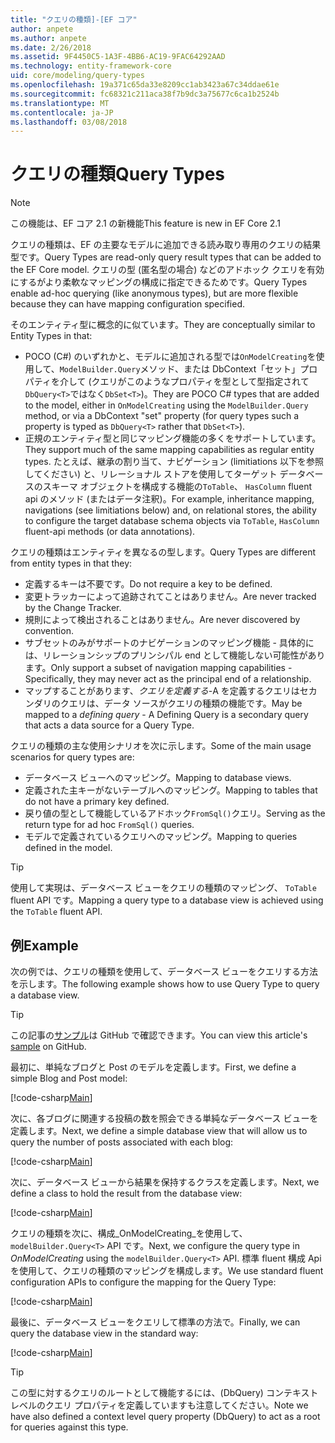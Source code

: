 ```yaml
---
title: "クエリの種類]-[EF コア"
author: anpete
ms.author: anpete
ms.date: 2/26/2018
ms.assetid: 9F4450C5-1A3F-4BB6-AC19-9FAC64292AAD
ms.technology: entity-framework-core
uid: core/modeling/query-types
ms.openlocfilehash: 19a371c65da33e8209cc1ab3423a67c34ddae61e
ms.sourcegitcommit: fc68321c211aca38f7b9dc3a75677c6ca1b2524b
ms.translationtype: MT
ms.contentlocale: ja-JP
ms.lasthandoff: 03/08/2018
---
```

# <a name="query-types"></a><span data-ttu-id="e6d46-102">クエリの種類</span><span class="sxs-lookup"><span data-stu-id="e6d46-102">Query Types</span></span>
> [!NOTE]
> <span data-ttu-id="e6d46-103">この機能は、EF コア 2.1 の新機能</span><span class="sxs-lookup"><span data-stu-id="e6d46-103">This feature is new in EF Core 2.1</span></span>

<span data-ttu-id="e6d46-104">クエリの種類は、EF の主要なモデルに追加できる読み取り専用のクエリの結果型です。</span><span class="sxs-lookup"><span data-stu-id="e6d46-104">Query Types are read-only query result types that can be added to the EF Core model.</span></span> <span data-ttu-id="e6d46-105">クエリの型 (匿名型の場合) などのアドホック クエリを有効にするがより柔軟なマッピングの構成に指定できるためです。</span><span class="sxs-lookup"><span data-stu-id="e6d46-105">Query Types enable ad-hoc querying (like anonymous types), but are more flexible because they can have mapping configuration specified.</span></span>

<span data-ttu-id="e6d46-106">そのエンティティ型に概念的に似ています。</span><span class="sxs-lookup"><span data-stu-id="e6d46-106">They are conceptually similar to Entity Types in that:</span></span>

- <span data-ttu-id="e6d46-107">POCO (C#) のいずれかと、モデルに追加される型では```OnModelCreating```を使用して、```ModelBuilder.Query```メソッド、または DbContext「セット」プロパティを介して (クエリがこのようなプロパティを型として型指定されて```DbQuery<T>```ではなく```DbSet<T>```)。</span><span class="sxs-lookup"><span data-stu-id="e6d46-107">They are POCO C# types that are added to the model, either in ```OnModelCreating``` using the ```ModelBuilder.Query``` method, or via a DbContext "set" property (for query types such a property is typed as ```DbQuery<T>``` rather that ```DbSet<T>```).</span></span>
- <span data-ttu-id="e6d46-108">正規のエンティティ型と同じマッピング機能の多くをサポートしています。</span><span class="sxs-lookup"><span data-stu-id="e6d46-108">They support much of the same mapping capabilities as regular entity types.</span></span> <span data-ttu-id="e6d46-109">たとえば、継承の割り当て、ナビゲーション (limitiations 以下を参照してください) と、リレーショナル ストアを使用してターゲット データベースのスキーマ オブジェクトを構成する機能の```ToTable```、 ```HasColumn``` fluent api のメソッド (またはデータ注釈)。</span><span class="sxs-lookup"><span data-stu-id="e6d46-109">For example, inheritance mapping, navigations (see limitiations below) and, on relational stores, the ability to configure the target database schema objects via ```ToTable```, ```HasColumn``` fluent-api methods (or data annotations).</span></span>

<span data-ttu-id="e6d46-110">クエリの種類はエンティティを異なるの型します。</span><span class="sxs-lookup"><span data-stu-id="e6d46-110">Query Types are different from entity types in that they:</span></span>

- <span data-ttu-id="e6d46-111">定義するキーは不要です。</span><span class="sxs-lookup"><span data-stu-id="e6d46-111">Do not require a key to be defined.</span></span>
- <span data-ttu-id="e6d46-112">変更トラッカーによって追跡されてことはありません。</span><span class="sxs-lookup"><span data-stu-id="e6d46-112">Are never tracked by the Change Tracker.</span></span>
- <span data-ttu-id="e6d46-113">規則によって検出されることはありません。</span><span class="sxs-lookup"><span data-stu-id="e6d46-113">Are never discovered by convention.</span></span>
- <span data-ttu-id="e6d46-114">サブセットのみがサポートのナビゲーションのマッピング機能 - 具体的には、リレーションシップのプリンシパル end として機能しない可能性があります。</span><span class="sxs-lookup"><span data-stu-id="e6d46-114">Only support a subset of navigation mapping capabilities - Specifically, they may never act as the principal end of a relationship.</span></span>
- <span data-ttu-id="e6d46-115">マップすることがあります、_クエリを定義する_-A を定義するクエリはセカンダリのクエリは、データ ソースがクエリの種類の機能です。</span><span class="sxs-lookup"><span data-stu-id="e6d46-115">May be mapped to a _defining query_ - A Defining Query is a secondary query that acts a data source for a Query Type.</span></span>

<span data-ttu-id="e6d46-116">クエリの種類の主な使用シナリオを次に示します。</span><span class="sxs-lookup"><span data-stu-id="e6d46-116">Some of the main usage scenarios for query types are:</span></span>

- <span data-ttu-id="e6d46-117">データベース ビューへのマッピング。</span><span class="sxs-lookup"><span data-stu-id="e6d46-117">Mapping to database views.</span></span>
- <span data-ttu-id="e6d46-118">定義された主キーがないテーブルへのマッピング。</span><span class="sxs-lookup"><span data-stu-id="e6d46-118">Mapping to tables that do not have a primary key defined.</span></span>
- <span data-ttu-id="e6d46-119">戻り値の型として機能しているアドホック```FromSql()```クエリ。</span><span class="sxs-lookup"><span data-stu-id="e6d46-119">Serving as the return type for ad hoc ```FromSql()``` queries.</span></span>
- <span data-ttu-id="e6d46-120">モデルで定義されているクエリへのマッピング。</span><span class="sxs-lookup"><span data-stu-id="e6d46-120">Mapping to queries defined in the model.</span></span>

> [!TIP]
> <span data-ttu-id="e6d46-121">使用して実現は、データベース ビューをクエリの種類のマッピング、 ```ToTable``` fluent API です。</span><span class="sxs-lookup"><span data-stu-id="e6d46-121">Mapping a query type to a database view is achieved using the ```ToTable``` fluent API.</span></span>

## <a name="example"></a><span data-ttu-id="e6d46-122">例</span><span class="sxs-lookup"><span data-stu-id="e6d46-122">Example</span></span>

<span data-ttu-id="e6d46-123">次の例では、クエリの種類を使用して、データベース ビューをクエリする方法を示します。</span><span class="sxs-lookup"><span data-stu-id="e6d46-123">The following example shows how to use Query Type to query a database view.</span></span>

> [!TIP]
> <span data-ttu-id="e6d46-124">この記事の[サンプル](https://github.com/aspnet/EntityFrameworkCore/tree/dev/samples/QueryTypes)は GitHub で確認できます。</span><span class="sxs-lookup"><span data-stu-id="e6d46-124">You can view this article's [sample](https://github.com/aspnet/EntityFrameworkCore/tree/dev/samples/QueryTypes) on GitHub.</span></span>

<span data-ttu-id="e6d46-125">最初に、単純なブログと Post のモデルを定義します。</span><span class="sxs-lookup"><span data-stu-id="e6d46-125">First, we define a simple Blog and Post model:</span></span>

[!code-csharp[Main](../../../efcore-dev/samples/QueryTypes/Program.cs#Entities)]

<span data-ttu-id="e6d46-126">次に、各ブログに関連する投稿の数を照会できる単純なデータベース ビューを定義します。</span><span class="sxs-lookup"><span data-stu-id="e6d46-126">Next, we define a simple database view that will allow us to query the number of posts associated with each blog:</span></span>

[!code-csharp[Main](../../../efcore-dev/samples/QueryTypes/Program.cs#View)]

<span data-ttu-id="e6d46-127">次に、データベース ビューから結果を保持するクラスを定義します。</span><span class="sxs-lookup"><span data-stu-id="e6d46-127">Next, we define a class to hold the result from the database view:</span></span>

[!code-csharp[Main](../../../efcore-dev/samples/QueryTypes/Program.cs#QueryType)]

<span data-ttu-id="e6d46-128">クエリの種類を次に、構成_OnModelCreating_を使用して、 ```modelBuilder.Query<T>``` API です。</span><span class="sxs-lookup"><span data-stu-id="e6d46-128">Next, we configure the query type in _OnModelCreating_ using the ```modelBuilder.Query<T>``` API.</span></span>
<span data-ttu-id="e6d46-129">標準 fluent 構成 Api を使用して、クエリの種類のマッピングを構成します。</span><span class="sxs-lookup"><span data-stu-id="e6d46-129">We use standard fluent configuration APIs to configure the mapping for the Query Type:</span></span>

[!code-csharp[Main](../../../efcore-dev/samples/QueryTypes/Program.cs#Configuration)]

<span data-ttu-id="e6d46-130">最後に、データベース ビューをクエリして標準の方法で。</span><span class="sxs-lookup"><span data-stu-id="e6d46-130">Finally, we can query the database view in the standard way:</span></span>

[!code-csharp[Main](../../../efcore-dev/samples/QueryTypes/Program.cs#Query)]

> [!TIP]
> <span data-ttu-id="e6d46-131">この型に対するクエリのルートとして機能するには、(DbQuery) コンテキスト レベルのクエリ プロパティを定義していますも注意してください。</span><span class="sxs-lookup"><span data-stu-id="e6d46-131">Note we have also defined a context level query property (DbQuery) to act as a root for queries against this type.</span></span>
